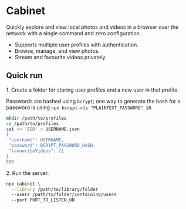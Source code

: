 # Cabinet

Quickly explore and view local photos and videos in a browser over the network
with a single command and zero configuration.

- Supports multiple user profiles with authentication.
- Browse, manage, and view photos.
- Stream and favourite videos privately.

## Quick run

1\. Create a folder for storing user profiles and a new user in that profile.

Passwords are hashed using `bcrypt`; one way to generate the hash for a password is using `npx bcrypt-cli "PLAINTEXT_PASSWORD" 10`.

```bash
mkdir /path/to/profiles
cd /path/to/profiles
cat << 'EOD' > USERNAME.json
{
 "username": USERNAME,
 "password": BCRYPT_PASSWORD_HASH,
 "favouriteVideos": []
}
EOD
``` 

2\. Run the server.

```bash
npx cabinet \
  --library /path/to/library/folder
  --users /path/to/folder/containing/users
  --port PORT_TO_LISTEN_ON
```
